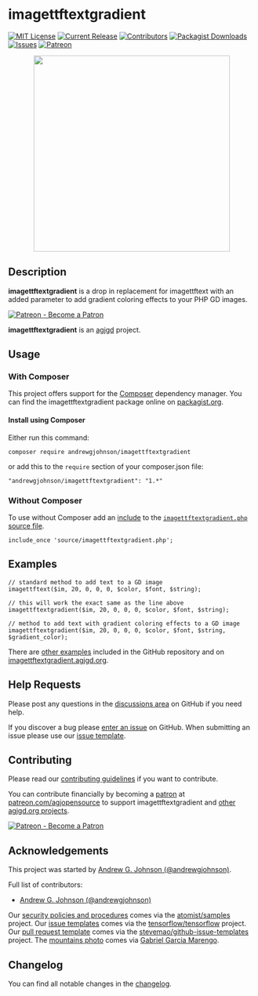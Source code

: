 # imagettftextgradient

[![MIT License](https://img.shields.io/badge/license-MIT-0366d6.png?colorB=0366d6&style=flat-square)](https://github.com/andrewgjohnson/imagettftextgradient/blob/master/LICENSE)
[![Current Release](https://img.shields.io/github/release/andrewgjohnson/imagettftextgradient.png?colorB=0366d6&style=flat-square&logoColor=white&logo=github)](https://github.com/andrewgjohnson/imagettftextgradient/releases)
[![Contributors](https://img.shields.io/github/contributors/andrewgjohnson/imagettftextgradient.png?colorB=0366d6&style=flat-square&logoColor=white&logo=github)](https://github.com/andrewgjohnson/imagettftextgradient/graphs/contributors)
[![Packagist Downloads](https://img.shields.io/packagist/dt/andrewgjohnson/imagettftextgradient.png?colorB=0366d6&style=flat-square&logoColor=white&logo=packagist)](https://packagist.org/packages/andrewgjohnson/imagettftextgradient/stats)
[![Issues](https://img.shields.io/github/issues/andrewgjohnson/imagettftextgradient.png?colorB=0366d6&style=flat-square&logoColor=white&logo=github)](https://github.com/andrewgjohnson/imagettftextgradient/issues)
[![Patreon](https://imagettftextgradient.agjgd.org/documentation/imagettftextgradient.agjgd.org/images/patreon-badge.png)](https://patreon.com/agjopensource)

<p align="center"><a href="https://imagettftextgradient.agjgd.org/" title=""><img src="https://imagettftextgradient.agjgd.org/documentation/imagettftextgradient.agjgd.org/images/avatar.png" alt="" title="" width="400" id="avatar" /></a></p>

## Description

**imagettftextgradient** is a drop in replacement for imagettftext with an added parameter to add gradient coloring effects to your PHP GD images.

[![Patreon - Become a Patron](https://raster.shields.io/badge/Patreon%20-become%20a%20Patron-FD334A.png?style=for-the-badge&logo=patreon&logoColor=FD334A)](https://patreon.com/agjopensource)

**imagettftextgradient** is an [agjgd](https://agjgd.org) project.

## Usage

### With Composer

This project offers support for the [Composer](https://getcomposer.org/) dependency manager. You can find the imagettftextgradient package online on [packagist.org](https://packagist.org/packages/andrewgjohnson/imagettftextgradient).

#### Install using Composer

Either run this command:

    composer require andrewgjohnson/imagettftextgradient

or add this to the `require` section of your composer.json file:

    "andrewgjohnson/imagettftextgradient": "1.*"

### Without Composer

To use without Composer add an [include](http://php.net/manual/function.include.php) to the [`imagettftextgradient.php` source file](https://raw.githubusercontent.com/andrewgjohnson/imagettftextgradient/master/source/imagettftextgradient.php).

    include_once 'source/imagettftextgradient.php';

## Examples

    // standard method to add text to a GD image
    imagettftext($im, 20, 0, 0, 0, $color, $font, $string);

    // this will work the exact same as the line above
    imagettftextgradient($im, 20, 0, 0, 0, $color, $font, $string);

    // method to add text with gradient coloring effects to a GD image
    imagettftextgradient($im, 20, 0, 0, 0, $color, $font, $string, $gradient_color);

There are [other examples](https://github.com/andrewgjohnson/imagettftextgradient/tree/master/examples) included in the GitHub repository and on [imagettftextgradient.agjgd.org](https://imagettftextgradient.agjgd.org/examples/).

## Help Requests

Please post any questions in the [discussions area](https://github.com/andrewgjohnson/imagettftextgradient/discussions) on GitHub if you need help.

If you discover a bug please [enter an issue](https://github.com/andrewgjohnson/imagettftextgradient/issues/new) on GitHub. When submitting an issue please use our [issue template](https://github.com/andrewgjohnson/imagettftextgradient/blob/master/ISSUE_TEMPLATE.md).

## Contributing

Please read our [contributing guidelines](https://github.com/andrewgjohnson/imagettftextgradient/blob/master/CONTRIBUTING.md) if you want to contribute.

You can contribute financially by becoming a [patron](https://patreon.com/agjopensource) at [patreon.com/agjopensource](https://patreon.com/agjopensource) to support imagettftextgradient and [other agjgd.org projects](https://agjgd.org/projects/).

[![Patreon - Become a Patron](https://raster.shields.io/badge/Patreon%20-become%20a%20Patron-FD334A.png?style=for-the-badge&logo=patreon&logoColor=FD334A)](https://patreon.com/agjopensource)

## Acknowledgements

This project was started by [Andrew G. Johnson (@andrewgjohnson)](https://github.com/andrewgjohnson).

Full list of contributors:
 * [Andrew G. Johnson (@andrewgjohnson)](https://github.com/andrewgjohnson)

Our [security policies and procedures](https://github.com/andrewgjohnson/imagettftextgradient/blob/master/.github/SECURITY.md) comes via the [atomist/samples](https://github.com/atomist/samples/blob/master/SECURITY.md) project. Our [issue templates](https://github.com/andrewgjohnson/imagettftextgradient/tree/master/.github/ISSUE_TEMPLATE) comes via the [tensorflow/tensorflow](https://github.com/tensorflow/tensorflow/blob/master/SECURITY.md) project. Our [pull request template](https://github.com/andrewgjohnson/imagettftextgradient/blob/master/.github/PULL_REQUEST_TEMPLATE.md) comes via the [stevemao/github-issue-templates](https://github.com/stevemao/github-issue-templates) project. The [mountains photo](https://unsplash.com/photos/qJvpykJ5SKs) comes via [Gabriel Garcia Marengo](https://unsplash.com/@gabrielgm).

## Changelog

You can find all notable changes in the [changelog](https://github.com/andrewgjohnson/imagettftextgradient/blob/master/CHANGELOG.md).

